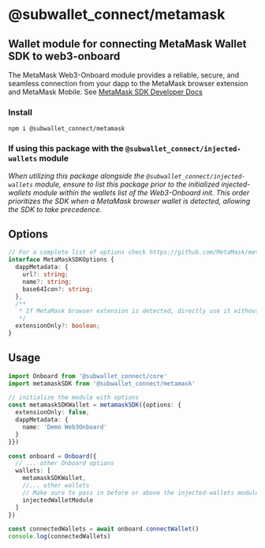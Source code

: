 # @subwallet_connect/metamask

## Wallet module for connecting MetaMask Wallet SDK to web3-onboard
The MetaMask Web3-Onboard module provides a reliable, secure, and seamless connection from your dapp to the MetaMask browser extension and MetaMask Mobile.
See [MetaMask SDK Developer Docs](https://github.com/MetaMask/metamask-sdk)

### Install

`npm i @subwallet_connect/metamask`

### If using this package with the `@subwallet_connect/injected-wallets` module
_When utilizing this package alongside the `@subwallet_connect/injected-wallets` module, ensure to list this package prior to the initialized injected-wallets module within the wallets list of the Web3-Onboard init._ 
_This order prioritizes the SDK when a MetaMask browser wallet is detected, allowing the SDK to take precedence._

## Options

```typescript
// For a complete list of options check https://github.com/MetaMask/metamask-sdk
interface MetaMaskSDKOptions {
  dappMetadata: {
    url?: string;
    name?: string;
    base64Icon?: string;
  },
  /**
   * If MetaMask browser extension is detected, directly use it without prompting the user.
   */
  extensionOnly?: boolean;
}
```

## Usage

```typescript
import Onboard from '@subwallet_connect/core'
import metamaskSDK from '@subwallet_connect/metamask'

// initialize the module with options
const metamaskSDKWallet = metamaskSDK({options: {
  extensionOnly: false,
  dappMetadata: {
    name: 'Demo Web3Onboard'
  }
}})

const onboard = Onboard({
  // ... other Onboard options
  wallets: [
    metamaskSDKWallet,
    //... other wallets
    // Make sure to pass in before or above the injected-wallets module
    injectedWalletModule
  ]
})

const connectedWallets = await onboard.connectWallet()
console.log(connectedWallets)
```
